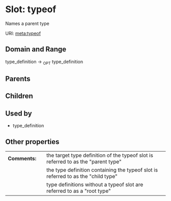 
# Slot: typeof


Names a parent type

URI: [meta:typeof](https://w3id.org/biolink/biolinkml/meta/typeof)


## Domain and Range

type_definition ->  <sub>OPT</sub> type_definition

## Parents


## Children


## Used by

 * type_definition

## Other properties

|  |  |  |
| --- | --- | --- |
| **Comments:** | | the target type definition of the typeof slot is referred to as the "parent type" |
|  | | the type definition containing the typeof slot is referred to as the "child type" |
|  | | type definitions without a typeof slot are referred to as a "root type" |

